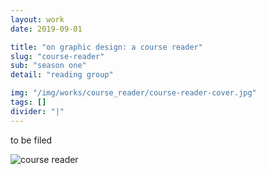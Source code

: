 ```yaml
---
layout: work
date: 2019-09-01

title: "on graphic design: a course reader"
slug: "course-reader"
sub: "season one"
detail: "reading group"

img: "/img/works/course_reader/course-reader-cover.jpg"
tags: []
divider: "|"
---
```


to be filed

![course reader](/img/works/course_reader/course-reader-cover.jpg)

